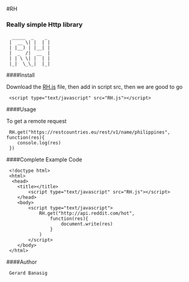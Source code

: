 #RH
### Really simple Http library
      _____  _    _ 
     |  __ \| |  | |
     | |__) | |__| |
     |  _  /|  __  |
     | | \ \| |  | |
     |_|  \_\_|  |_|

####Install

   Download the [RH.js](https://raw.githubusercontent.com/methodcase/RH/master/RH.js "RH.js") file, then add in script src, then we are good to go

     <script type="text/javascript" src="RH.js"></script>

####Usage

   To get a remote request 

     RH.get("https://restcountries.eu/rest/v1/name/philippines", function(res){
    	console.log(res)
     })

####Complete Example Code

     <!doctype html>
	 <html>
	  <head>
	 	<title></title>
			<script type="text/javascript" src="RH.js"></script>
		</head>
		<body>
			<script type="text/javascript">
				RH.get("http://api.reddit.com/hot",
					function(res){
						document.write(res)
					}
				)
			</script>
		</body>
	 </html>

####Author

     Gerard Banasig